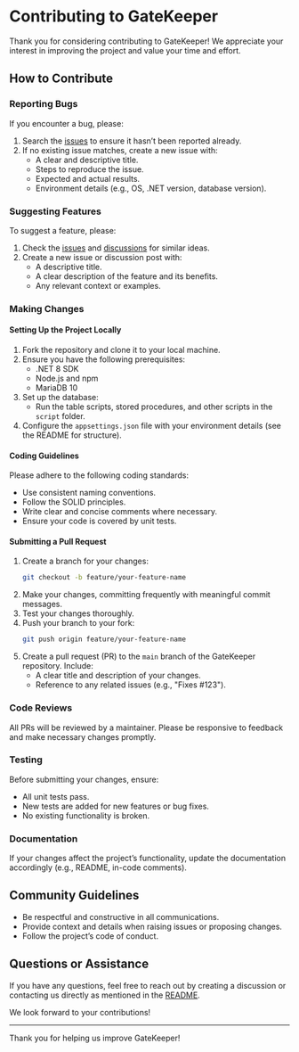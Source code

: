 # Contributing to GateKeeper

Thank you for considering contributing to GateKeeper! We appreciate your interest in improving the project and value your time and effort.

## How to Contribute

### Reporting Bugs

If you encounter a bug, please:
1. Search the [issues](https://github.com/SkidzCode/GateKeeper/issues) to ensure it hasn’t been reported already.
2. If no existing issue matches, create a new issue with:
   - A clear and descriptive title.
   - Steps to reproduce the issue.
   - Expected and actual results.
   - Environment details (e.g., OS, .NET version, database version).

### Suggesting Features

To suggest a feature, please:
1. Check the [issues](https://github.com/SkidzCode/GateKeeper/issues) and [discussions](https://github.com/SkidzCode/GateKeeper/discussions) for similar ideas.
2. Create a new issue or discussion post with:
   - A descriptive title.
   - A clear description of the feature and its benefits.
   - Any relevant context or examples.

### Making Changes

#### Setting Up the Project Locally

1. Fork the repository and clone it to your local machine.
2. Ensure you have the following prerequisites:
   - .NET 8 SDK
   - Node.js and npm
   - MariaDB 10
3. Set up the database:
   - Run the table scripts, stored procedures, and other scripts in the `script` folder.
4. Configure the `appsettings.json` file with your environment details (see the README for structure).

#### Coding Guidelines

Please adhere to the following coding standards:
- Use consistent naming conventions.
- Follow the SOLID principles.
- Write clear and concise comments where necessary.
- Ensure your code is covered by unit tests.

#### Submitting a Pull Request

1. Create a branch for your changes:
   ```bash
   git checkout -b feature/your-feature-name
   ```
2. Make your changes, committing frequently with meaningful commit messages.
3. Test your changes thoroughly.
4. Push your branch to your fork:
   ```bash
   git push origin feature/your-feature-name
   ```
5. Create a pull request (PR) to the `main` branch of the GateKeeper repository. Include:
   - A clear title and description of your changes.
   - Reference to any related issues (e.g., "Fixes #123").

### Code Reviews

All PRs will be reviewed by a maintainer. Please be responsive to feedback and make necessary changes promptly.

### Testing

Before submitting your changes, ensure:
- All unit tests pass.
- New tests are added for new features or bug fixes.
- No existing functionality is broken.

### Documentation

If your changes affect the project’s functionality, update the documentation accordingly (e.g., README, in-code comments).

## Community Guidelines

- Be respectful and constructive in all communications.
- Provide context and details when raising issues or proposing changes.
- Follow the project’s code of conduct.

## Questions or Assistance

If you have any questions, feel free to reach out by creating a discussion or contacting us directly as mentioned in the [README](README.md).

We look forward to your contributions!

---

Thank you for helping us improve GateKeeper!

